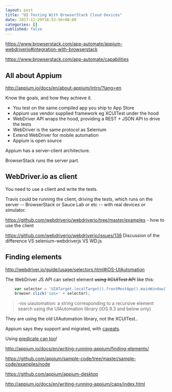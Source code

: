 ```yaml
---
layout: post
title: "UI Testing With BrowserStack Cloud Devices"
date: 2017-12-29T16:53:56+08:00
categories: []
published: false
---
```


https://www.browserstack.com/app-automate/appium-webdriverio#integration-with-browserstack

https://www.browserstack.com/app-automate/capabilities


## All about Appium

http://appium.io/docs/en/about-appium/intro/?lang=en

Know the goals, and how they achieve it.

- You test on the same compiled app you ship to App Store
- Appium use vendor supplied framework eg XCUITest under the hood
- WebDriver API wraps the hood, providing a REST + JSON API to drive the tests
- WebDriver is the same protocol as Selenium
- Extend WebDriver for mobile automation
- Appium is open source

Appium has a server-client architecture.

BrowserStack runs the server part.

## WebDriver.io as client

You need to use a client and write the tests.

Travis could be running the client, driving the tests, which runs on the server -- BrowserStack or Sauce Lab or etc -- with real devices or simulator.

<diagram>

https://github.com/webdriverio/webdriverio/tree/master/examples - how to use the client

https://github.com/webdriverio/webdriverio/issues/138
Discussion of the difference VS selenium-webdriverjs VS WD.js

## Finding elements

http://webdriver.io/guide/usage/selectors.html#iOS-UIAutomation

The WebDriver JS API can select element ~~using XCUITest API~~ like this:

```js
    var selector = 'UIATarget.localTarget().frontMostApp().mainWindow().buttons()[0]'
    browser.click('ios=' + selector);
```

> -ios uiautomation: a string corresponding to a recursive element search using the UIAutomation library (iOS 9.3 and below only)

They are using the old UIAutomation library, not the XCUITest..

Appium says they support and migrated, with [caveats](https://github.com/appium/appium/blob/master/docs/en/advanced-concepts/migrating-to-xcuitest.md).

Using [predicate can too](https://github.com/appium/appium/blob/master/docs/en/writing-running-appium/ios/ios-predicate.md)!


http://appium.io/docs/en/writing-running-appium/finding-elements/


https://github.com/appium/sample-code/tree/master/sample-code/examples/node


https://github.com/appium/appium-desktop

http://appium.io/docs/en/writing-running-appium/caps/index.html